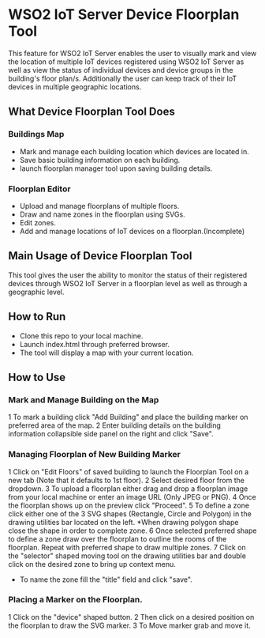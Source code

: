 # WSO2 IoT Server Device Floorplan Tool
This feature for WSO2 IoT Server enables the user to visually mark and view the location of multiple IoT devices
registered using WSO2 IoT Server as well as view the status of individual devices and device groups in the building's floor
plan/s. Additionally the user can keep track of their IoT devices in multiple geographic locations.

## What Device Floorplan Tool Does
### Buildings Map
* Mark and manage each building location which devices are located in.
* Save basic building information on each building.
* launch floorplan manager tool upon saving building details.

### Floorplan Editor
* Upload and manage floorplans of multiple floors.
* Draw and name zones in the floorplan using SVGs.
* Edit zones.
* Add and manage locations of IoT devices on a floorplan.(Incomplete)

## Main Usage of Device Floorplan Tool
This tool gives the user the ability to monitor the status of their registered devices through WSO2 IoT Server in a
floorplan level as well as through a geographic level.

## How to Run
* Clone this repo to your local machine.
* Launch index.html through preferred browser.
* The tool will display a map with your current location.

## How to Use
### Mark and Manage Building on the Map
1 To mark a building click "Add Building" and place the building marker on preferred area of the map.
2 Enter building details on the building information collapsible side panel on the right and click "Save".

### Managing Floorplan of New Building Marker
1 Click on "Edit Floors" of saved building to launch the Floorplan Tool on a new tab (Note that it defaults to 1st floor).
2 Select desired floor from the dropdown.
3 To upload a floorplan either drag and drop a floorplan image from your local machine or enter an image URL (Only JPEG or PNG).
4 Once the floorplan shows up on the preview click "Proceed".
5 To define a zone click either one of the 3 SVG shapes (Rectangle, Circle and Polygon) in the drawing utilities bar located on the left.
    *When drawing polygon shape close the shape in order to complete zone.
6 Once selected preferred shape to define a zone draw over the floorplan to outline the rooms of the floorplan. Repeat with preferred shape to draw multiple zones.
7 Click on the "selector" shaped moving tool on the drawing utilities bar and double click on the desired zone to bring up context menu.
   * To name the zone fill the "title" field and click "save".

### Placing a Marker on the Floorplan.
 1 Click on the "device" shaped button.
 2 Then click on a desired position on the floorplan to draw the SVG marker.
 3 To Move marker grab and move it.

